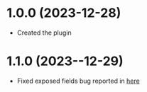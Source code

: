 # 1.0.0 (2023-12-28)

- Created the plugin

# 1.1.0 (2023--12-29)

- Fixed exposed fields bug reported in [here](https://github.com/Pinelab-studio/pinelab-vendure-plugins/issues/316)
